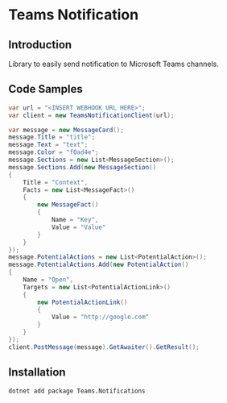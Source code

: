 # Teams Notification

## Introduction

Library to easily send notification to Microsoft Teams channels.

## Code Samples

```csharp
var url = "<INSERT WEBHOOK URL HERE>";
var client = new TeamsNotificationClient(url);

var message = new MessageCard();
message.Title = "title";
message.Text = "text";
message.Color = "f0ad4e";
message.Sections = new List<MessageSection>();
message.Sections.Add(new MessageSection()
{
    Title = "Context",
    Facts = new List<MessageFact>()
    {
        new MessageFact()
        {
            Name = "Key",
            Value = "Value"
        }
    }
});
message.PotentialActions = new List<PotentialAction>();
message.PotentialActions.Add(new PotentialAction()
{
    Name = "Open",
    Targets = new List<PotentialActionLink>()
    {
        new PotentialActionLink()
        {
            Value = "http://google.com"
        }
    }
});
client.PostMessage(message).GetAwaiter().GetResult();
```

## Installation

```console
dotnet add package Teams.Notifications
```
